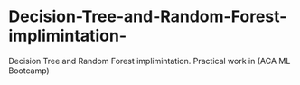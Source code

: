 # Decision-Tree-and-Random-Forest-implimintation-
Decision Tree and Random Forest implimintation. Practical work in (ACA ML Bootcamp)
